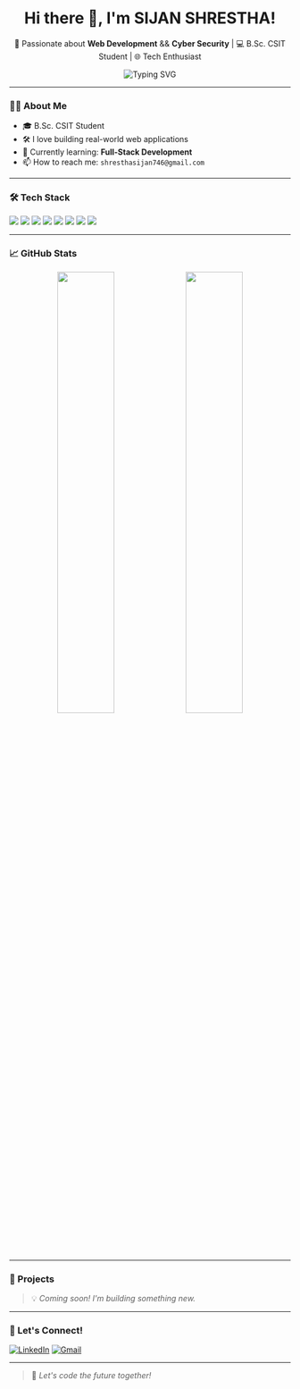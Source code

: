 <!-- Profile README starts here -->

<h1 align="center">Hi there 👋, I'm SIJAN SHRESTHA!</h1>

<p align="center">
  🚀 Passionate about <strong>Web Development</strong> && <strong> Cyber Security</strong> | 💻 B.Sc. CSIT Student | 🌐 Tech Enthusiast
</p>

<p align="center">
  <img src="https://readme-typing-svg.demolab.com/?lines=Hello+World!+🌍;I+am+a+Frontend+Developer!;React+%7C+JavaScript+%7C+TailwindCSS;&center=true&width=440&height=45&color=22A39F&vCenter=true&size=22" alt="Typing SVG" />
</p>


---

### 🧑‍💻 About Me

- 🎓 B.Sc. CSIT Student
- 🛠️ I love building real-world web applications
- 🌱 Currently learning: **Full-Stack Development**
- 📫 How to reach me: `shresthasijan746@gmail.com`

---

### 🛠️ Tech Stack

<p align="left">
  <img src="https://img.shields.io/badge/HTML5-e34c26?style=for-the-badge&logo=html5&logoColor=white"/>
  <img src="https://img.shields.io/badge/CSS3-264de4?style=for-the-badge&logo=css3&logoColor=white"/>
  <img src="https://img.shields.io/badge/JavaScript-f7df1e?style=for-the-badge&logo=javascript&logoColor=black"/>
  <img src="https://img.shields.io/badge/React-20232a?style=for-the-badge&logo=react&logoColor=61dafb"/>
  <img src="https://img.shields.io/badge/TailwindCSS-38b2ac?style=for-the-badge&logo=tailwind-css&logoColor=white"/>
  <img src="https://img.shields.io/badge/Git-F05032?style=for-the-badge&logo=git&logoColor=white"/>
  <img src="https://img.shields.io/badge/C-00599C?style=for-the-badge&logo=c&logoColor=white"/>
  <img src="https://img.shields.io/badge/C++-004482?style=for-the-badge&logo=c%2B%2B&logoColor=white"/>
</p>

---

### 📈 GitHub Stats

<p align="center">
  <img src="https://github-readme-stats.vercel.app/api?username=sijanbroo&show_icons=true&theme=radical" width="45%" />
  <img src="https://github-readme-streak-stats.herokuapp.com?user=sijanbroo&theme=radical" width="45%" />
</p>

---

### 📂 Projects

> 💡 *Coming soon! I'm building something new.*

---

### 🔗 Let's Connect!

<p align="left">
  <a href="https://www.linkedin.com/in/sijanbro/"><img alt="LinkedIn" src="https://img.shields.io/badge/LinkedIn-blue?style=for-the-badge&logo=linkedin&logoColor=white" /></a>
  <a href="mailto:shresthasijan746@gmail.com"><img alt="Gmail" src="https://img.shields.io/badge/Gmail-D14836?style=for-the-badge&logo=gmail&logoColor=white" /></a>
</p>

---

> 🚀 *Let's code the future together!*
